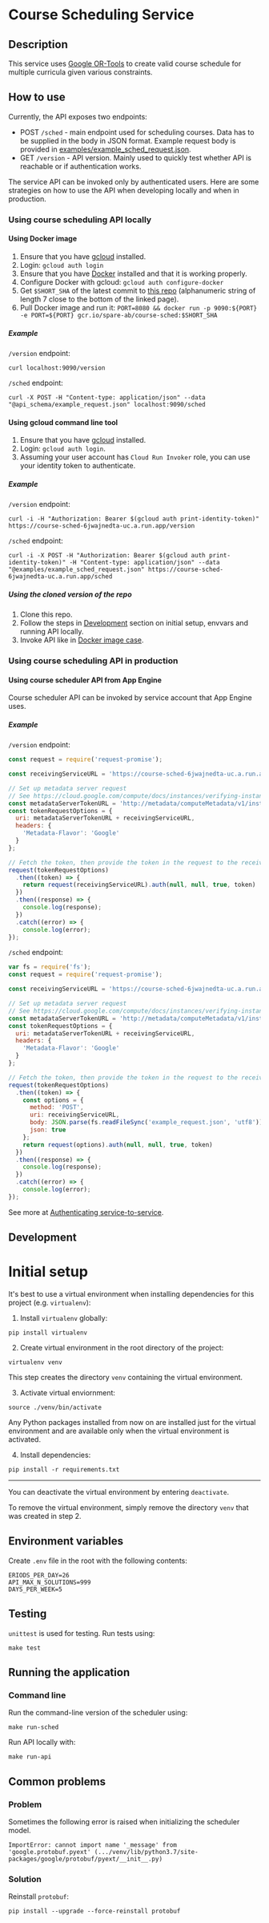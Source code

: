 # Course Scheduling Service

## Description

This service uses [Google OR-Tools](https://developers.google.com/optimization) to create valid course schedule for multiple curricula given various constraints.

## How to use

Currently, the API exposes two endpoints:

* POST `/sched` - main endpoint used for scheduling courses. Data has to be supplied in the body in JSON format. Example request body is provided in [examples/example_sched_request.json](https://github.com/mmxmb/course-sched/blob/master/examples/example_sched_request.json).
* GET `/version` - API version. Mainly used to quickly test whether API is reachable or if authentication works.

The service API can be invoked only by authenticated users. Here are some strategies on how to use the API when developing locally and when in production.

### Using course scheduling API locally 

#### Using Docker image

1. Ensure that you have [gcloud](https://cloud.google.com/sdk/gcloud/) installed.
2. Login: `gcloud auth login`
3. Ensure that you have [Docker](https://www.docker.com/) installed and that it is working properly. 
4. Configure Docker with gcloud: `gcloud auth configure-docker`
5. Get `$SHORT_SHA` of the latest commit to [this repo](https://github.com/mmxmb/course-sched/commit/master) (alphanumeric string of length 7 close to the bottom of the linked page).
6. Pull Docker image and run it: `PORT=8080 && docker run -p 9090:${PORT} -e PORT=${PORT} gcr.io/spare-ab/course-sched:$SHORT_SHA`

##### Example

`/version` endpoint:

```
curl localhost:9090/version
```

`/sched` endpoint:

```
curl -X POST -H "Content-type: application/json" --data "@api_schema/example_request.json" localhost:9090/sched
```

#### Using gcloud command line tool

1. Ensure that you have [gcloud](https://cloud.google.com/sdk/gcloud/) installed.
2. Login: `gcloud auth login`.
3. Assuming your user account has `Cloud Run Invoker` role, you can use your identity token to authenticate.

##### Example

`/version` endpoint:

```
curl -i -H "Authorization: Bearer $(gcloud auth print-identity-token)" https://course-sched-6jwajnedta-uc.a.run.app/version
```

`/sched` endpoint:

```
curl -i -X POST -H "Authorization: Bearer $(gcloud auth print-identity-token)" -H "Content-type: application/json" --data "@examples/example_sched_request.json" https://course-sched-6jwajnedta-uc.a.run.app/sched
```

##### Using the cloned version of the repo

1. Clone this repo.
2. Follow the steps in [Development](##-development) section on initial setup, envvars and running API locally.
3. Invoke API like in [Docker image case](####-using-docker-image).

### Using course scheduling API in production 

#### Using course scheduler API from App Engine

Course scheduler API can be invoked by service account that App Engine uses. 

##### Example

`/version` endpoint:

```js
const request = require('request-promise');

const receivingServiceURL = 'https://course-sched-6jwajnedta-uc.a.run.app/sched'

// Set up metadata server request
// See https://cloud.google.com/compute/docs/instances/verifying-instance-identity#request_signature
const metadataServerTokenURL = 'http://metadata/computeMetadata/v1/instance/service-accounts/default/identity?audience=';
const tokenRequestOptions = {
  uri: metadataServerTokenURL + receivingServiceURL,
  headers: {
    'Metadata-Flavor': 'Google'
  }
};

// Fetch the token, then provide the token in the request to the receiving service
request(tokenRequestOptions)
  .then((token) => {
    return request(receivingServiceURL).auth(null, null, true, token)
  })
  .then((response) => {
    console.log(response);
  })
  .catch((error) => {
    console.log(error);
});
```

`/sched` endpoint:

```js
var fs = require('fs');
const request = require('request-promise');

const receivingServiceURL = 'https://course-sched-6jwajnedta-uc.a.run.app/sched'

// Set up metadata server request
// See https://cloud.google.com/compute/docs/instances/verifying-instance-identity#request_signature
const metadataServerTokenURL = 'http://metadata/computeMetadata/v1/instance/service-accounts/default/identity?audience=';
const tokenRequestOptions = {
  uri: metadataServerTokenURL + receivingServiceURL,
  headers: {
    'Metadata-Flavor': 'Google'
  }
};

// Fetch the token, then provide the token in the request to the receiving service
request(tokenRequestOptions)
  .then((token) => {
    const options = {
      method: 'POST',
      uri: receivingServiceURL,
      body: JSON.parse(fs.readFileSync('example_request.json', 'utf8')),
      json: true
    };
    return request(options).auth(null, null, true, token)
  })
  .then((response) => {
    console.log(response);
  })
  .catch((error) => {
    console.log(error);
});
```

See more at [Authenticating service-to-service](https://cloud.google.com/run/docs/authenticating/service-to-service).

## Development

# Initial setup

It's best to use a virtual environment when installing dependencies for this project (e.g. `virtualenv`):

1. Install `virtualenv` globally: 

  ```
pip install virtualenv
```

2. Create virtual environment in the root directory of the project:

  ```
virtualenv venv
```
This step creates the directory `venv` containing the virtual environment.

3. Activate virtual enviornment:

  ```
source ./venv/bin/activate
```
Any Python packages installed from now on are installed just for the virtual environment and are available only when the virtual environment is activated.

4. Install dependencies:

  ```
pip install -r requirements.txt
```

---
You can deactivate the virtual environment by entering `deactivate`.

To remove the virtual environment, simply remove the directory `venv` that was created in step 2.

## Environment variables

Create `.env` file in the root with the following contents:

```
ERIODS_PER_DAY=26
API_MAX_N_SOLUTIONS=999
DAYS_PER_WEEK=5
```

## Testing

`unittest` is used for testing. Run tests using:

```
make test
```

## Running the application

### Command line

Run the command-line version of the scheduler using:

```
make run-sched
```

Run API locally with:

```
make run-api
```

## Common problems

### Problem

Sometimes the following error is raised when initializing the scheduler model.

```
ImportError: cannot import name '_message' from 'google.protobuf.pyext' (.../venv/lib/python3.7/site-packages/google/protobuf/pyext/__init__.py)
```

### Solution

Reinstall `protobuf`:

```
pip install --upgrade --force-reinstall protobuf
```
